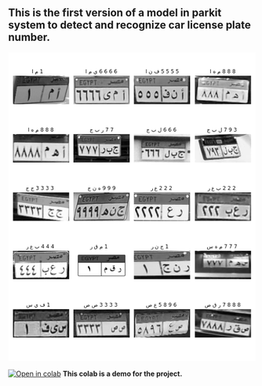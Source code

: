 ## This is the first version of  a model in parkit system to detect and recognize  car license plate number.
![](https://github.com/mohame54/Parkit_projects/blob/main/fig.png)

[![Open in colab](https://colab.research.google.com/assets/colab-badge.svg)](https://colab.research.google.com/drive/1nX6H0V-cOWR1q8WT-BVnTZWMf1fIgPoL?usp=sharing)
**This colab is a demo for the project.** 
